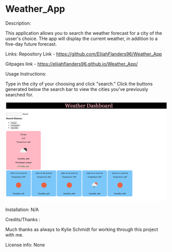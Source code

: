 # Weather_App

Description:

This application allows you to search the weather forecast for a city of the usser's choice. THe app will display the current weather, in addition to a five-day future forecast.

Links: Repository Link - https://github.com/ElijahFlanders96/Weather_App

Gitpages link - https://elijahflanders96.github.io/Weather_App/

Usage Instructions:

Type in the city of your choosing and click "search." Click the buttons generated below the search bar to view the cities you've previously searched for.

<img src="weather_dashboard.png">

Installation: N/A

Credits/Thanks :

Much thanks as always to Kylie Schmidt for working through this project with me.

License info: None